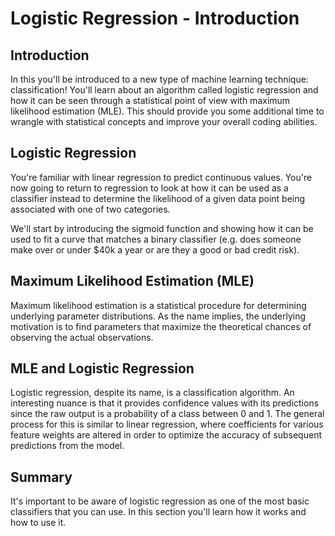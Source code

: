 # Logistic Regression - Introduction

## Introduction

In this you'll be introduced to a new type of machine learning technique: classification! You'll learn about an algorithm called logistic regression and how it can be seen through a statistical point of view with maximum likelihood estimation (MLE). This should provide you some additional time to wrangle with statistical concepts and improve your overall coding abilities.


## Logistic Regression

You're familiar with linear regression to predict continuous values. You're now going to return to regression to look at how it can be used as a classifier instead to determine the likelihood of a given data point being associated with one of two categories.

We'll start by introducing the sigmoid function and showing how it can be used to fit a curve that matches a binary classifier (e.g. does someone make over or under &dollar;40k a year or are they a good or bad credit risk).

## Maximum Likelihood Estimation (MLE)

Maximum likelihood estimation is a statistical procedure for determining underlying parameter distributions. As the name implies, the underlying motivation is to find parameters that maximize the theoretical chances of observing the actual observations.

## MLE and Logistic Regression

Logistic regression, despite its name, is a classification algorithm. An interesting nuance is that it provides confidence values with its predictions since the raw output is a probability of a class between 0 and 1. The general process for this is similar to linear regression, where coefficients for various feature weights are altered in order to optimize the accuracy of subsequent predictions from the model.


## Summary

It's important to be aware of logistic regression as one of the most basic classifiers that you can use. In this section you'll learn how it works and how to use it.
